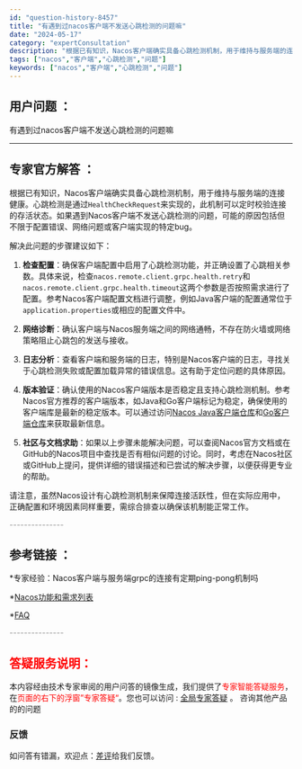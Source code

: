 ```yaml
---
id: "question-history-8457"
title: "有遇到过nacos客户端不发送心跳检测的问题嘛"
date: "2024-05-17"
category: "expertConsultation"
description: "根据已有知识，Nacos客户端确实具备心跳检测机制，用于维持与服务端的连接健康。心跳检测是通过`HealthCheckRequest`来实现的，此机制可以定时校验连接的存活状态。如果遇到Nacos客户端不发送心跳检测的问题，可能的原因包括但不限于配置错误、网络问题或客户端实现的特定bug。解决此问题"
tags: ["nacos","客户端","心跳检测","问题"]
keywords: ["nacos","客户端","心跳检测","问题"]
---
```


## 用户问题 ： 
 有遇到过nacos客户端不发送心跳检测的问题嘛  

---------------
## 专家官方解答 ：

根据已有知识，Nacos客户端确实具备心跳检测机制，用于维持与服务端的连接健康。心跳检测是通过`HealthCheckRequest`来实现的，此机制可以定时校验连接的存活状态。如果遇到Nacos客户端不发送心跳检测的问题，可能的原因包括但不限于配置错误、网络问题或客户端实现的特定bug。

解决此问题的步骤建议如下：

1. **检查配置**：确保客户端配置中启用了心跳检测功能，并正确设置了心跳相关参数。具体来说，检查`nacos.remote.client.grpc.health.retry`和`nacos.remote.client.grpc.health.timeout`这两个参数是否按照需求进行了配置。参考Nacos客户端配置文档进行调整，例如Java客户端的配置通常位于`application.properties`或相应的配置文件中。

2. **网络诊断**：确认客户端与Nacos服务端之间的网络通畅，不存在防火墙或网络策略阻止心跳包的发送与接收。

3. **日志分析**：查看客户端和服务端的日志，特别是Nacos客户端的日志，寻找关于心跳检测失败或配置加载异常的错误信息。这有助于定位问题的具体原因。

4. **版本验证**：确认使用的Nacos客户端版本是否稳定且支持心跳检测机制。参考Nacos官方推荐的客户端版本，如Java和Go客户端标记为稳定，确保使用的客户端库是最新的稳定版本。可以通过访问[Nacos Java客户端仓库](https://github.com/alibaba/nacos/tree/develop/client)和[Go客户端仓库](https://github.com/nacos-group/nacos-sdk-go)来获取最新信息。

5. **社区与文档求助**：如果以上步骤未能解决问题，可以查阅Nacos官方文档或在GitHub的Nacos项目中查找是否有相似问题的讨论。同时，考虑在Nacos社区或GitHub上提问，提供详细的错误描述和已尝试的解决步骤，以便获得更专业的帮助。

请注意，虽然Nacos设计有心跳检测机制来保障连接活跃性，但在实际应用中，正确配置和环境因素同样重要，需综合排查以确保该机制能正常工作。


<font color="#949494">---------------</font> 


## 参考链接 ：

*专家经验：Nacos客户端与服务端grpc的连接有定期ping-pong机制吗 
 
 *[Nacos功能和需求列表](https://nacos.io/docs/latest/archive/feature-list)
 
 *[FAQ](https://nacos.io/docs/latest/guide/user/faq)


 <font color="#949494">---------------</font> 
 


## <font color="#FF0000">答疑服务说明：</font> 

本内容经由技术专家审阅的用户问答的镜像生成，我们提供了<font color="#FF0000">专家智能答疑服务</font>，在<font color="#FF0000">页面的右下的浮窗”专家答疑“</font>。您也可以访问 : [全局专家答疑](https://answer.opensource.alibaba.com/docs/intro) 。 咨询其他产品的的问题

### 反馈
如问答有错漏，欢迎点：[差评](https://ai.nacos.io/user/feedbackByEnhancerGradePOJOID?enhancerGradePOJOId=13674)给我们反馈。
